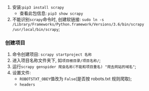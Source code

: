 1. 安装:`pip3 install scrapy`
    * 查看此包信息: `pip3 show scrapy`
2. 不能识别`scrapy`命令时, 创建软链接: `sudo ln -s /Library/Frameworks/Python.framework/Versions/3.6/bin/scrapy /usr/local/bin/scrapy`;



### 创建项目
1. 命令创建项目: `scrapy startproject 名称`
2. 进入项目名称文件夹下, 如`项目根目录/项目名称/`;
3. 运行`scrapy genspider 爬虫名称(不能和项目重名) "爬去网站的域名"`;
4. 设置文件:
    * `ROBOTSTXT_OBEY`值改为 `False`(是否按 robots.txt 规则爬取);
    * `headers`